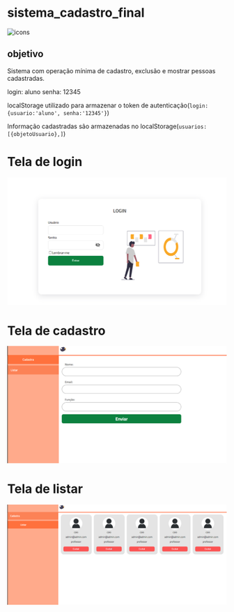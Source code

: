 # sistema_cadastro_final
![icons](https://skills.thijs.gg/icons?i=html,css,js&theme=light)
## objetivo
Sistema com operação mínima de cadastro, exclusão e mostrar pessoas cadastradas.

login: aluno
senha: 12345

localStorage utilizado para armazenar o token de autenticação(`login:{usuario:'aluno', senha:'12345'}`)

Informação cadastradas são armazenadas no localStorage(`usuarios: [{objetoUsuario},]`)

# Tela de login
![login](/readme_images/image_login.png)
# Tela de cadastro
![cadastro](/readme_images/image_cadastro.png)
# Tela de listar
![login](/readme_images/cadastrados.png)